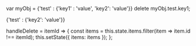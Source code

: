 var myObj = {'test' : {'key1' : 'value', 'key2': 'value'}}
delete myObj.test.key1;

{'test' : {'key2': 'value'}}

handleDelete = itemId => {
const items = this.state.items.filter(item => item.id !== itemId);
this.setState({ items: items });
};
